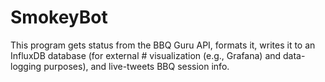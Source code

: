 # SmokeyBot
This program gets status from the BBQ Guru API, formats it, writes it to an InfluxDB database (for external # visualization (e.g., Grafana) and data-logging purposes), and live-tweets BBQ session info.
